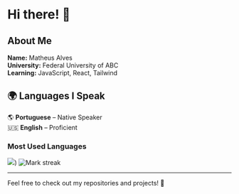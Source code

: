 # Hi there! 👋

## About Me

**Name:** Matheus Alves  
**University:** Federal University of ABC  
**Learning:** JavaScript, React, Tailwind  

## 🌍 Languages I Speak

🌎 **Portuguese** – Native Speaker  
🇺🇸 **English** – Proficient  
### Most Used Languages

<div style="style="display: flex; align-items: center; gap: 50px;">
 <img src="https://github-readme-stats.vercel.app/api/top-langs/?username=Matheus2Alves&layout=compact&theme=radical"/>)

 <img  title="🔥 Get streak stats for your profile at git.io/streak-stats" alt="Mark streak" src="https://github-readme-streak-stats.herokuapp.com/?user=Matheus2Alves&theme=dark&hide_border=false" /> 
</div>


---

Feel free to check out my repositories and projects! 🚀
